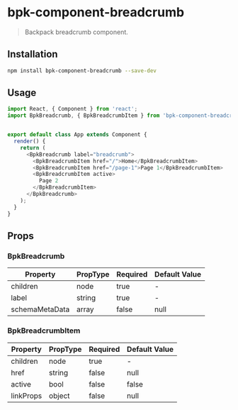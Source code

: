 # bpk-component-breadcrumb

> Backpack breadcrumb component.

## Installation

```sh
npm install bpk-component-breadcrumb --save-dev
```

## Usage
```js
import React, { Component } from 'react';
import BpkBreadcrumb, { BpkBreadcrumbItem } from 'bpk-component-breadcrumb';


export default class App extends Component {
  render() {
    return (
      <BpkBreadcrumb label="breadcrumb">
        <BpkBreadcrumbItem href="/">Home</BpkBreadcrumbItem>
        <BpkBreadcrumbItem href="/page-1">Page 1</BpkBreadcrumbItem>
        <BpkBreadcrumbItem active>
          Page 2
        </BpkBreadcrumbItem>
      </BpkBreadcrumb>
    );
  }
}

```
## Props

### BpkBreadcrumb

| Property           | PropType | Required | Default Value |
| ------------------ | -------- | -------- | ------------- |
| children           | node     | true     | -             |
| label              | string   | true     | -             |
| schemaMetaData     | array    | false    | null          |



### BpkBreadcrumbItem

| Property           | PropType                   | Required | Default Value |
| ------------------ | -------------------------- | -------- | ------------- |
| children           | node                       | true     | -             |
| href               | string                     | false    | null          |
| active             | bool                       | false    | false         |
| linkProps          | object                     | false    | null          |
